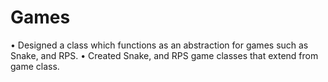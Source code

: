 # Games
• Designed a class which functions as an abstraction for games such as Snake, and RPS.
• Created Snake, and RPS game classes that extend from game class.


